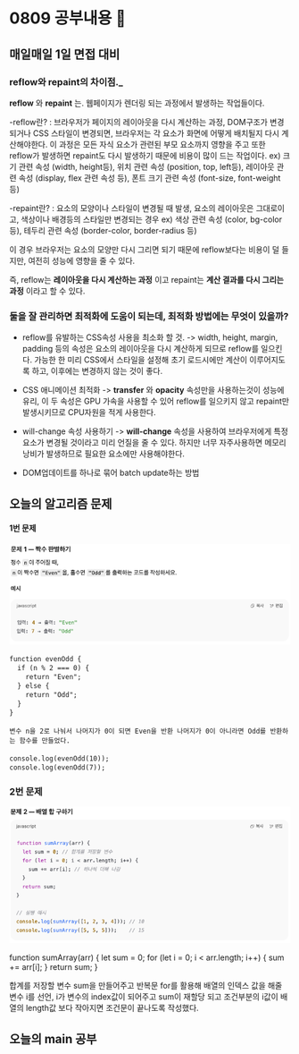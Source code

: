 # 0809 공부내용 📖

## 매일매일 1일 면접 대비

### __reflow와 repaint의 차이점.___
__reflow__ 와  __repaint__ 는. 웹페이지가 렌더링 되는 과정에서 발생하는 작업들이다.


-reflow란? : 브라우저가 페이지의 레이아웃을 다시 계산하는 과정, DOM구조가 변경되거나 CSS 스타일이 변경되면, 브라우저는 각 요소가 화면에 어떻게 배치될지 다시 계산해야한다. 이 과정은 모든 자식 요소가 관련된 부모 요소까지 영향을 주고 또한 reflow가 발생하면 repaint도 다시 발생하기 때문에 비용이 많이 드는 작업이다.  ex) 크기 관련 속성 (width, height등), 위치 관련 속성 (position, top, left등), 레이아웃 관련 속성 (display, flex 관련 속성 등), 폰트 크기 관련 속성 (font-size, font-weight 등)

-repaint란? : 요소의 모양이나 스타일이 변경될 때 발생, 요소의 레이아웃은 그대로이고, 색상이나 배경등의 스타일만 변경되는 경우 ex) 색상 관련 속성 (color, bg-color 등), 테두리 관련 속성 (border-color, border-radius 등)

이 경우 브라우저는 요소의 모양만 다시 그리면 되기 때문에 reflow보다는 비용이 덜 들지만, 여전히 성능에 영향을 줄 수 있다.

즉, reflow는 __레이아웃을 다시 계산하는 과정__ 이고 repaint는 __계산 결과를 다시 그리는 과정__ 이라고 할 수 있다.

### 둘을 잘 관리하면 최적화에 도움이 되는데, 최적화 방법에는 무엇이 있을까?

- reflow를 유발하는 CSS속성 사용을 최소화 할 것. -> width, height, margin, padding 등의 속성은 요소의 레이아웃을 다시 계산하게 되므로 reflow를 일으킨다. 가능한 한 미리 CSS에서 스타일을 설정해 초기 로드시에만 계산이 이루어지도록 하고, 이후에는 변경하지 않는 것이 좋다.

- CSS 애니메이션 최적화 -> __transfer__ 와 __opacity__ 속성만을 사용하는것이 성능에 유리, 이 두 속성은 GPU 가속을 사용할 수 있어 reflow를 일으키지 않고 repaint만 발생시키므로 CPU자원을 적게 사용한다.

- will-change 속성 사용하기 -> __will-change__ 속성을 사용하여 브라우저에게 특정 요소가 변경될 것이라고 미리 언질을 줄 수 있다. 하지만 너무 자주사용하면 메모리 낭비가 발생하므로 필요한 요소에만 사용해야한다.

- DOM업데이트를 하나로 묶어 batch update하는 방법

## 오늘의 알고리즘 문제

#### 1번 문제
![alt text](image.png)

```
function evenOdd {
  if (n % 2 === 0) {
    return "Even";
  } else {
    return "Odd";
  }
}

변수 n을 2로 나눠서 나머지가 0이 되면 Even을 반환 나머지가 0이 아니라면 Odd를 반환하는 함수를 만들었다.

console.log(evenOdd(10));
console.log(evenOdd(7));
```

### 2번 문제
![alt text](image-1.png)

function sumArray(arr) {
  let sum = 0;
  for (let i = 0; i < arr.length; i++) {
    sum += arr[i];
  }
  return sum;
}

합계를 저장할 변수 sum을 만들어주고 반복문 for를 활용해 배열의 인덱스 값을 해줄 변수 i를 선언, i가 변수의 index값이 되어주고
sum이 재할당 되고 조건부분의 i값이 배열의 length값 보다 작아지면 조건문이 끝나도록 작성했다.


## 오늘의 main 공부
